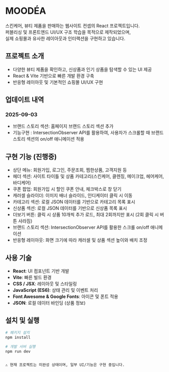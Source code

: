 # MOODÉA

스킨케어, 뷰티 제품을 판매하는 웹사이트 컨셉의 React 프로젝트입니다.  
퍼블리싱 및 프론트엔드 UI/UX 구조 학습을 목적으로 제작되었으며,  
실제 쇼핑몰과 유사한 레이아웃과 인터랙션을 구현하고 있습니다.

## 프로젝트 소개
- 다양한 뷰티 제품을 확인하고, 신상품과 인기 상품을 탐색할 수 있는 UI 제공
- React & Vite 기반으로 빠른 개발 환경 구축
- 반응형 레이아웃 및 기본적인 쇼핑몰 UI/UX 구현

## 업데이트 내역
### 2025-09-03
- 브랜드 스토리 섹션: 홈페이지 브랜드 스토리 섹션 추가
- 기능구현 : IntersectionObserver API를 활용하여, 사용자가 스크롤할 때 브랜드 스토리 섹션의 on/off 애니메이션 적용

## 구현 기능 (진행중)
- 상단 메뉴: 회원가입, 로그인, 주문조회, 찜한상품, 고객지원 등  
- 헤더 섹션: 사이트 타이틀 및 상품 카테고리(스킨케어, 클렌징, 메이크업, 헤어케어, 바디케어)  
- 쿠폰 팝업: 회원가입 시 할인 쿠폰 안내, 체크박스로 창 닫기  
- 캐러셀 슬라이더: 이미지 배너 슬라이드, 인디케이터 클릭 시 이동  
- 카테고리 섹션: 로컬 JSON 데이터를 기반으로 카테고리 목록 표시
- 신상품 섹션: 로컬 JSON 데이터를 기반으로 신상품 목록 표시  
- 더보기 버튼: 클릭 시 상품 10개씩 추가 로드, 최대 2회까지만 표시 (2회 클릭 시 버튼 사라짐)
- 브랜드 스토리 섹션: IntersectionObserver API를 활용한 스크롤 on/off 애니메이션
- 반응형 레이아웃: 화면 크기에 따라 캐러셀 및 상품 섹션 높이와 배치 조정  

## 사용 기술
- **React**: UI 컴포넌트 기반 개발  
- **Vite**: 빠른 빌드 환경  
- **CSS / JSX**: 레이아웃 및 스타일링  
- **JavaScript (ES6)**: 상태 관리 및 이벤트 처리  
- **Font Awesome & Google Fonts**: 아이콘 및 폰트 적용  
- **JSON**: 로컬 데이터 바인딩 (상품 정보)  


## 설치 및 실행
```bash
# 패키지 설치
npm install

# 개발 서버 실행
npm run dev


⚠️ 현재 프로젝트는 미완성 상태이며, 일부 UI/기능은 구현 중입니다.